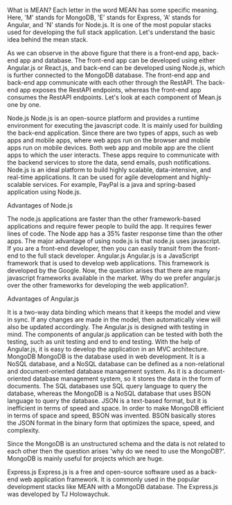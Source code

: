 What is MEAN?
Each letter in the word MEAN has some specific meaning. Here, 'M' stands for MongoDB, 'E' stands for Express, 'A' stands for Angular, and 'N' stands for Node.js. It is one of the most popular stacks used for developing the full stack application. Let's understand the basic idea behind the mean stack.

As we can observe in the above figure that there is a front-end app, back-end app and database. The front-end app can be developed using either Angular.js or React.js, and back-end can be developed using Node.js, which is further connected to the MongoDB database. The front-end app and back-end app communicate with each other through the RestAPI. The back-end app exposes the RestAPI endpoints, whereas the front-end app consumes the RestAPI endpoints.
Let's look at each component of Mean.js one by one.

Node.js
Node.js
is an open-source platform and provides a runtime environment for executing the javascript code. It is mainly used for building the back-end application. Since there are two types of apps, such as web apps and mobile apps, where web apps run on the browser and mobile apps run on mobile devices. Both web app and mobile app are the client apps to which the user interacts. These apps require to communicate with the backend services to store the data, send emails, push notifications. Node.js is an ideal platform to build highly scalable, data-intensive, and real-time applications. It can be used for agile development and highly-scalable services. For example, PayPal is a java and spring-based application using Node.js.

Advantages of Node.js

The node.js applications are faster than the other framework-based applications and require fewer people to build the app.
It requires fewer lines of code.
The Node app has a 35% faster response time than the other apps.
The major advantage of using node.js is that node.js uses javascript. If you are a front-end developer, then you can easily transit from the front-end to the full stack developer.
Angular.js
Angular.js
is a JavaScript
framework that is used to develop web applications. This framework is developed by the Google. Now, the question arises that there are many javascript frameworks available in the market. Why do we prefer angular.js over the other frameworks for developing the web application?.

Advantages of Angular.js

It is a two-way data binding which means that it keeps the model and view in sync. If any changes are made in the model, then automatically view will also be updated accordingly.
The Angular.js is designed with testing in mind. The components of angular.js application can be tested with both the testing, such as unit testing and end to end testing.
With the help of Angular.js, it is easy to develop the application in an MVC architecture.
MongoDB
MongoDB
is the database used in web development. It is a NoSQL database, and a NoSQL database
can be defined as a non-relational and document-oriented database management system. As it is a document-oriented database management system, so it stores the data in the form of documents. The SQL databases use SQL query language to query the database, whereas the MongoDB is a NoSQL database that uses BSON language to query the database. JSON is a text-based format, but it is inefficient in terms of speed and space. In order to make MongoDB efficient in terms of space and speed, BSON was invented. BSON basically stores the JSON format in the binary form that optimizes the space, speed, and complexity.

Since the MongoDB is an unstructured schema and the data is not related to each other then the question arises 'why do we need to use the MongoDB?'. MongoDB is mainly useful for projects which are huge.

Express.js
Express.js
is a free and open-source software used as a back-end web application framework. It is commonly used in the popular development stacks like MEAN with a MongoDB database. The Express.js was developed by TJ Holowaychuk.
